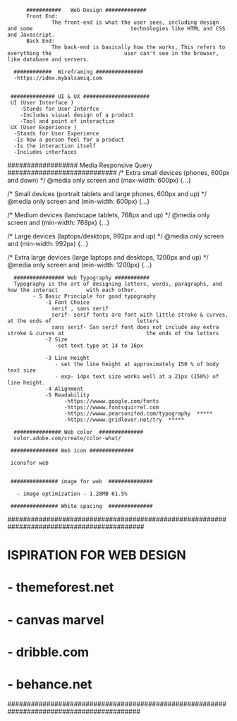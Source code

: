           ###########   Web Design #############
          Front End:
                  The front-end is what the user sees, including design and some                               technologies like HTML and CSS and Javascript.
          Back End:
                  The back-end is basically how the works, This refers to everything the                       user can't see in the browser, like database and servers.

      ############  Wireframing ###############
      -https://idmx.mybalsamiq.com
   
   
     ############## UI & UX #####################
     UI (User Interface )
        -Stands for User Interfce
        -Includes visual design of a product
        -Tool and point of interaction
     UX (User Experience )
      -Stands for User Experience
      -Is how a person feel for a product
      -Is the interaction itself
      -Includes interfaces
      
  ################## Media Responsive Query ############################
  /* Extra small devices (phones, 600px and down) */
@media only screen and (max-width: 600px) {...}

/* Small devices (portrait tablets and large phones, 600px and up) */
@media only screen and (min-width: 600px) {...}

/* Medium devices (landscape tablets, 768px and up) */
@media only screen and (min-width: 768px) {...}

/* Large devices (laptops/desktops, 992px and up) */
@media only screen and (min-width: 992px) {...}

/* Extra large devices (large laptops and desktops, 1200px and up) */
@media only screen and (min-width: 1200px) {...}
      
      
      ################ Web Typography ###########
      Typography is the art of designing letters, words, paragraphs, and how the interact         with each other.
            - 5 Basic Principle for good typography
                -1 Font Choice
                  serif , sans serif
                  serif- serif fonts are font with little stroke & curves, at the ends of                           letters
                  sans serif- San serif font does not include any extra stroke & curves at                          the ends of the letters
                -2 Size
                   -set text type at 14 to 16px
                   
                -3 Line Height
                   - set the line height at approximately 150 % of body text size
                   - exp- 14px text size works well at a 21px (150%) of line height.
                -4 Alignment
                -5 Readability
                      -https://wwww.google.com/fonts
                      -https://wwww.fontsquirrel.com
                      -https://wwww.pearsonifed.com/typography  *****
                      -https://wwww.gridlover.net/try  *****
                
      ############### Web color  ##############
      color.adobe.com/create/color-what/
      
     ############### Web icon ##############
     
     iconsfor web
     
     
     ############### image for web  ##############

       - image optimization - 1.28MB 61.5% 
     
     ############### White spacing  ##############
  
  
  
  
 ###########################################################################################
#
#     ISPIRATION FOR WEB DESIGN
#        - themeforest.net
#        - canvas marvel
#        - dribble.com
#        - behance.net
##########################################################################################

     
     
     
     
     
     
     
     
     
     
     
     
     
     
      
                  
                  
                  
            
      
      
      
      

